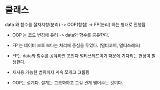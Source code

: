 # 클래스

data 와 함수를 
절차지향(분리) -> OOP(합침) -> FP(분리)
하는 형태로 진행됨

- OOP 는 코드 변경에 유리 -> data와 함수를 공유한다.

- FP 는 데이터 보호 보다는 처리에 중심을 두었다. (멀티코어, 멀티쓰레드)
- FP는 data와 함수를 공유하면 꼬인다 멀티쓰레드이기 때문에 기다리는 현상이 발생한다.

- 재사용 가능한 범위까지 계속 쪼개고 그룹핑

- OOP는 설계다. 설계는 그룹화하고 그걸 관계 맺어주는 것이다.
